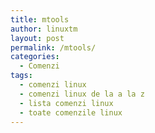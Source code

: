 ```yaml
---
title: mtools
author: linuxtm
layout: post
permalink: /mtools/
categories:
  - Comenzi
tags:
  - comenzi linux
  - comenzi linux de la a la z
  - lista comenzi linux
  - toate comenzile linux
---
```

